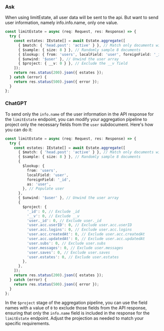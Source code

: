 ### Ask

When using limitEstate, all user data will be sent to the api.
But want to send user information, namely info.info.name, only one value.

```ts
const limitEstate = async (req: Request, res: Response) => {
  try {
    const estates: IEstate[] = await Estate.aggregate([
      { $match: { 'head.post': 'active' } }, // Match only documents with 'head.post' set to 'active'
      { $sample: { size: 8 } }, // Randomly sample 8 documents
      { $lookup: { from: 'users', localField: 'user', foreignField: '_id', as: 'user' } }, // Populate user
      { $unwind: '$user' }, // Unwind the user array
      { $project: { __v: 0 } }, // Exclude the __v field
    ]);
    return res.status(200).json({ estates });
  } catch (error) {
    return res.status(500).json({ error });
  }
};
```

### ChatGPT

To send only the `info.name` of the user information in the API response for the `limitEstate` endpoint, you can modify your aggregation pipeline to project only the necessary fields from the `user` subdocument. Here's how you can do it:

```ts
const limitEstate = async (req: Request, res: Response) => {
  try {
    const estates: IEstate[] = await Estate.aggregate([
      { $match: { 'head.post': 'active' } }, // Match only documents with 'head.post' set to 'active'
      { $sample: { size: 8 } }, // Randomly sample 8 documents
      {
        $lookup: {
          from: 'users',
          localField: 'user',
          foreignField: '_id',
          as: 'user',
        }, // Populate user
      },
      { $unwind: '$user' }, // Unwind the user array
      {
        $project: {
          '_id': 0, // Exclude _id
          '__v': 0, // Exclude __v
          'user._id': 0, // Exclude user._id
          'user.acc.userID': 0, // Exclude user.acc.userID
          'user.acc.logins': 0, // Exclude user.acc.logins
          'user.acc.createdAt': 0, // Exclude user.acc.createdAt
          'user.acc.updatedAt': 0, // Exclude user.acc.updatedAt
          'user.subs': 0, // Exclude user.subs
          'user.messages': 0, // Exclude user.messages
          'user.saves': 0, // Exclude user.saves
          'user.estates': 0, // Exclude user.estates
        },
      },
    ]);
    return res.status(200).json({ estates });
  } catch (error) {
    return res.status(500).json({ error });
  }
};
```

In the `$project` stage of the aggregation pipeline, you can use the field names with a value of `0` to exclude those fields from the API response, ensuring that only the `info.name` field is included in the response for the `limitEstate` endpoint. Adjust the projection as needed to match your specific requirements.
